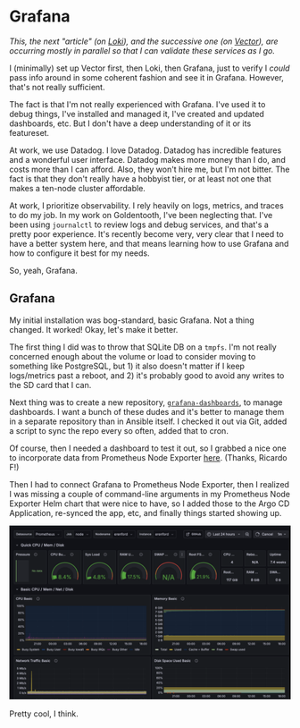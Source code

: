 # Grafana

_This, the next "article" (on [Loki](./044_loki.md)), and the successive one (on [Vector](./045_vector.md)), are occurring mostly in parallel so that I can validate these services as I go._

I (minimally) set up Vector first, then Loki, then Grafana, just to verify I _could_ pass info around in some coherent fashion and see it in Grafana. However, that's not really sufficient.

The fact is that I'm not really experienced with Grafana. I've used it to debug things, I've installed and managed it, I've created and updated dashboards, etc. But I don't have a deep understanding of it or its featureset.

At work, we use Datadog. I love Datadog. Datadog has incredible features and a wonderful user interface. Datadog makes more money than I do, and costs more than I can afford. Also, they won't hire me, but I'm not bitter. The fact is that they don't really have a hobbyist tier, or at least not one that makes a ten-node cluster affordable.

At work, I prioritize observability. I rely heavily on logs, metrics, and traces to do my job. In my work on Goldentooth, I've been neglecting that. I've been using `journalctl` to review logs and debug services, and that's a pretty poor experience. It's recently become very, very clear that I need to have a better system here, and that means learning how to use Grafana and how to configure it best for my needs.

So, yeah, Grafana.

## Grafana

My initial installation was bog-standard, basic Grafana. Not a thing changed. It worked! Okay, let's make it better.

The first thing I did was to throw that SQLite DB on a `tmpfs`. I'm not really concerned enough about the volume or load to consider moving to something like PostgreSQL, but 1) it also doesn't matter if I keep logs/metrics past a reboot, and 2) it's probably good to avoid any writes to the SD card that I can.

Next thing was to create a new repository, [`grafana-dashboards`](https://github.com/goldentooth/grafana-dashboards/), to manage dashboards. I want a bunch of these dudes and it's better to manage them in a separate repository than in Ansible itself. I checked it out via Git, added a script to sync the repo every so often, added that to cron.

Of course, then I needed a dashboard to test it out, so I grabbed a nice one to incorporate data from Prometheus Node Exporter [here](https://github.com/rfmoz/grafana-dashboards/tree/master/prometheus). (Thanks, Ricardo F!)

Then I had to connect Grafana to Prometheus Node Exporter, then I realized I was missing a couple of command-line arguments in my Prometheus Node Exporter Helm chart that were nice to have, so I added those to the Argo CD Application, re-synced the app, etc, and finally things started showing up.

![Grafana Dashboard for Prometheus Node Exporter](./images/043_grafana_dashboard_1.png)

Pretty cool, I think.
